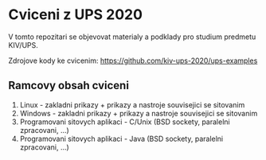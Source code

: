 # Cviceni z UPS 2020

V tomto repozitari se objevovat materialy a podklady pro studium predmetu KIV/UPS.

Zdrojove kody ke cvicenim: https://github.com/kiv-ups-2020/ups-examples

## Ramcovy obsah cviceni

1. Linux - zakladni prikazy + prikazy a nastroje souvisejici se sitovanim
2. Windows - zakladni prikazy + prikazy a nastroje souvisejici se sitovanim
3. Programovani sitovych aplikaci - C/Unix (BSD sockety, paralelni zpracovani, ...)
4. Programovani sitovych aplikaci - Java (BSD sockety, paralelni zpracovani, ...)
